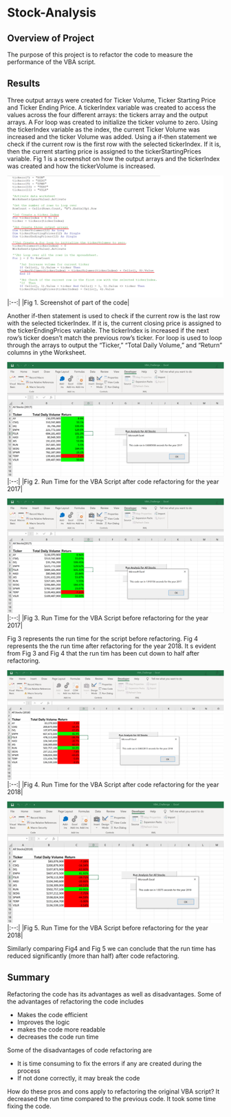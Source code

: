 # Stock-Analysis

## Overview of Project
The purpose of this project is to refactor the code to measure the performance of the VBA script.

## Results
Three output arrays were created for Ticker Volume, Ticker Starting Price and Ticker Ending Price. A tickerIndex variable was created to access the values across the four different arrays: the tickers array and the output arrays. A For loop was created to initialize the ticker volume to zero. Using the tickerIndex variable as the index, the current Ticker Volume was increased and the ticker Volume was added. Using a if-then statement we check if the current row is the first row with the selected tickerIndex. If it is, then the current starting price is assigned to the tickerStartingPrices variable. Fig 1 is a screenshot on how the output arrays and the tickerIndex was created and how the tickerVolume is increased. 

![code screenshot](https://github.com/chinzjay/Kickstarter_Analysis/blob/main/code%20screenshot.png)
|:--:|
|Fig 1. Screenshot of part of the code|

Another if-then statement is used to check if the current row is the last row with the selected tickerIndex. If it is, the current closing price is assigned to the tickerEndingPrices variable. The tickerIndex is increased if the next row’s ticker doesn’t match the previous row’s ticker. For loop is used to loop through the arrays to output the “Ticker,” “Total Daily Volume,” and “Return” columns in ythe Worksheet. 

![VBA_Challenge_2017](https://github.com/chinzjay/Stock-Analysis/blob/main/VBA_Challenge_2017.png)
|:--:|
|Fig 2. Run Time for the VBA Script after code refactoring for the year 2017|

![2017-NR](https://github.com/chinzjay/Stock-Analysis/blob/main/2017-NR.png)
|:--:|
|Fig 3. Run Time for the VBA Script before refactoring for the year 2017|

Fig 3 represents the run time for the script before refactoring. Fig 4 represents the the run time after refactoring for the year 2018. It s evident from Fig 3 and Fig 4 that the run tim has been cut down to half after refactoring. 

![VBA_Challenge_2018](https://github.com/chinzjay/Stock-Analysis/blob/main/VBA_Challenge_2018.png)
|:--:|
|Fig 4. Run Time for the VBA Script after code refactoring for the year 2018|

![2018-NR](https://github.com/chinzjay/Stock-Analysis/blob/main/2018-NR.png)
|:--:|
|Fig 5. Run Time for the VBA Script before refactoring for the year 2018|

Similarly comparing Fig4 and Fig 5 we can conclude that the run time has reduced significantly (more than half) after code refactoring.

## Summary
Refactoring the code has its advantages as well as disadvantages.
Some of the advantages of refactoring the code includes
 * Makes the code efficient
 * Improves the logic
 * makes the code more readable
 * decreases the code run time
 
Some of the disadvantages of code refactoring are
 * It is time consuming to fix the errors if any are created during the process
 * If not done correctly, it may break the code

How do these pros and cons apply to refactoring the original VBA script?
It decreased the run time compared to the previous code. It took some time fixing the code.

